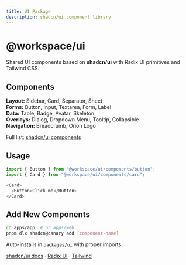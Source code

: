 ```yaml
---
title: UI Package
description: shadcn/ui component library
---
```


# @workspace/ui

Shared UI components based on **shadcn/ui** with Radix UI primitives and Tailwind CSS.

## Components

**Layout:** Sidebar, Card, Separator, Sheet  
**Forms:** Button, Input, Textarea, Form, Label  
**Data:** Table, Badge, Avatar, Skeleton  
**Overlays:** Dialog, Dropdown Menu, Tooltip, Collapsible  
**Navigation:** Breadcrumb, Orion Logo

Full list: [shadcn/ui components](https://ui.shadcn.com/)

## Usage

```typescript
import { Button } from "@workspace/ui/components/button";
import { Card } from "@workspace/ui/components/card";

<Card>
  <Button>Click me</Button>
</Card>
```

## Add New Components

```bash
cd apps/app  # or apps/web
pnpm dlx shadcn@canary add [component-name]
```

Auto-installs in `packages/ui` with proper imports.

[shadcn/ui docs](https://ui.shadcn.com) · [Radix UI](https://radix-ui.com) · [Tailwind](https://tailwindcss.com)
